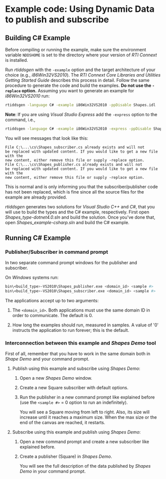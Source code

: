 # Example code: Using Dynamic Data to publish and subscribe

## Building C# Example

Before compiling or running the example, make sure the environment variable
`NDDSHOME` is set to the directory where your version of *RTI Connext* is
installed.

Run *rtiddsgen* with the `-example` option and the target architecture of your
choice (e.g., *i86Win32VS2010*). The *RTI Connext Core Libraries and Utilities
Getting Started Guide* describes this process in detail. Follow the same
procedure to generate the code and build the examples. **Do not use the
`-replace` option.** Assuming you want to generate an example for
*i86Win32VS2010* run:

```sh
rtiddsgen -language C# -example i86Win32VS2010 -ppDisable Shapes.idl
```

**Note**: If you are using *Visual Studio Express* add the `-express` option to
the command, i.e.,

```sh
rtiddsgen -language C# -example i86Win32VS2010 -express -ppDisable Shapes.idl
```

You will see messages that look like this:

```plaintext
File C:\...\cs\Shapes_subscriber.cs already exists and will not
be replaced with updated content. If you would like to get a new file with the
new content, either remove this file or supply -replace option.
File C:\...\cs\Shapes_publisher.cs already exists and will not
be replaced with updated content. If you would like to get a new file with the
new content, either remove this file or supply -replace option.
```

This is normal and is only informing you that the subscriber/publisher code has
not been replaced, which is fine since all the source files for the example are
already provided.

*rtiddsgen* generates two solutions for *Visual Studio C++* and *C#*, that you
will use to build the types and the C# example, respectively. First open
*Shapes_type-dotnet4.0.sln* and build the solution. Once you've done that, open
*Shapes_example-csharp.sln* and build the C# example.

## Running C# Example

### Publisher/Subscriber in command prompt

In two separate command prompt windows for the publisher and subscriber.

On *Windows* systems run:

```sh
bin\<build_type>-VS2010\Shapes_publisher.exe <domain_id> <sample #>
bin\<build_type>-VS2010\Shapes_subscriber.exe <domain_id> <sample #>
```

The applications accept up to two arguments:

1.  The `<domain_id>`. Both applications must use the same domain ID in order to
    communicate. The default is 0.

2.  How long the examples should run, measured in samples. A value of '0'
    instructs the application to run forever; this is the default.

### Interconnection between this example and *Shapes Demo* tool

First of all, remember that you have to work in the same domain both in *Shape
Demo* and your command prompt.

1.  Publish using this example and subscribe using *Shapes Demo*:

    1.  Open a new *Shapes Demo* window.

    2.  Create a new Square subscriber with default options.

    3.  Run the publisher in a new command prompt like explained before (use the
        `<sample #>` = 0 option to run an indefinitely).

        You will see a Square moving from left to right. Also, its size will
        increase until it reaches a maximum size. When the max size or the end
        of the canvas are reached, it restarts.

2.  Subscribe using this example and publish using *Shapes Demo*:

    1.  Open a new command prompt and create a new subscriber like explained
        before.

    1.  Create a publisher (Square) in *Shapes Demo*.

        You will see the full description of the data published by *Shapes Demo*
        in your command prompt.
